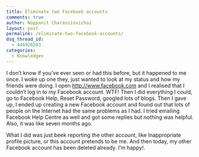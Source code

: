 ```yaml
---
title: Eliminate two Facebook accounts
comments: true
author: Noppanit Charassinvichai
layout: post
permalink: /eliminate-two-facebook-accounts/
dsq_thread_id:
  - 444926203
categories:
  - Knowledges
---
```

I don&#8217;t know if you&#8217;ve ever seen or had this before, but it happened to me once. I woke up one they, just wanted to look at my status and how my friends were doing. I open http://www.facebook.com and I realised that I couldn&#8217;t log in to my Facebook account. WTF! Then I did everything I could, go to Facebook Help, Reset Password, googled lots of blogs. Then I gave up, I ended up creating a new Facebook account and found out that lots of people on the Internet had the same problems as I had. I tried emailing Facebook Help Centre as well and got some replies but nothing was helpful. Also, it was like seven months ago. 

What I did was just beek reporting the other account, like Inappropriate profile picture, or this account pretends to be me. And then today, my other Facebook account has been deleted already. I&#8217;m happy!.